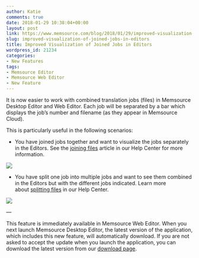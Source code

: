 ```yaml
---
author: Katie
comments: true
date: 2018-01-29 10:38:04+00:00
layout: post
link: https://www.memsource.com/blog/2018/01/29/improved-visualization-of-joined-jobs-in-editors/
slug: improved-visualization-of-joined-jobs-in-editors
title: Improved Visualization of Joined Jobs in Editors
wordpress_id: 21234
categories:
- New Features
tags:
- Memsource Editor
- Memsource Web Editor
- New Feature
---
```


It is now easier to work with combined translation jobs (files) in Memsource Desktop Editor and Web Editor. Each job will be separated by a bar which displays the job’s number and filename (as they appear in Memsource Cloud).<!-- more -->

This is particularly useful in the following scenarios:



 	
  * You have joined jobs together and want to visualize the jobs separately in the Editors. See the [joining files](https://help.memsource.com/hc/en-us/articles/115003961951-Join-Files) article in our Help Center for more information.




[![](https://www.memsource.com/wp-content/uploads/2018/01/joined-P5471-J1-2-3-en-de-T.mxliff-Web-Editor-Google-Chrome-2018-01-29-11.43.47.png)
](https://www.memsource.com/wp-content/uploads/2018/01/joined-P5471-J1-2-3-en-de-T.mxliff-Web-Editor-Google-Chrome-2018-01-29-11.43.47.png)



 	
  * You have split one job into multiple jobs and want to see them combined in the Editors but with the different jobs indicated. Learn more about [splitting files](https://help.memsource.com/hc/en-us/articles/360000259451-Split-File) in our Help Center.




[![](https://www.memsource.com/wp-content/uploads/2018/01/Split-file.png)](https://www.memsource.com/wp-content/uploads/2018/01/Split-file.png)

—

This feature is immediately available in Memsource Web Editor. When you next launch Memsource Desktop Editor, the latest version of the application, which includes this new feature, will automatically download. If you are not asked to accept the update when you launch the application, you can download the latest version from our [download page](https://www.memsource.com/download/).
